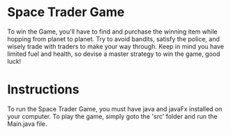 # Space Trader Game

To win the Game, you'll have to find and purchase the winning item while hopping from planet to planet. Try to avoid bandits, satisfy the police, and wisely trade with traders to make your way through. Keep in mind you have limited fuel and health, so devise a master strategy to win the game, good luck!

# Instructions
To run the Space Trader Game, you must have java and javaFx installed on your computer. To play the game, simply goto the 'src' folder and run the Main.java file.
